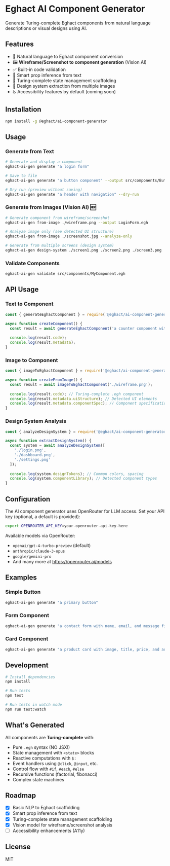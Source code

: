 # Eghact AI Component Generator

Generate Turing-complete Eghact components from natural language descriptions or visual designs using AI.

## Features

- 🤖 Natural language to Eghact component conversion
- 🖼️ **Wireframe/Screenshot to component generation** (Vision AI)
- ✅ Built-in code validation
- 🎯 Smart prop inference from text
- 🔄 Turing-complete state management scaffolding
- 🎨 Design system extraction from multiple images
- ♿ Accessibility features by default (coming soon)

## Installation

```bash
npm install -g @eghact/ai-component-generator
```

## Usage

### Generate from Text

```bash
# Generate and display a component
eghact-ai-gen generate "a login form"

# Save to file
eghact-ai-gen generate "a button component" --output src/components/Button.egh

# Dry run (preview without saving)
eghact-ai-gen generate "a header with navigation" --dry-run
```

### Generate from Images (Vision AI) 🆕

```bash
# Generate component from wireframe/screenshot
eghact-ai-gen from-image ./wireframe.png --output LoginForm.egh

# Analyze image only (see detected UI structure)
eghact-ai-gen from-image ./screenshot.jpg --analyze-only

# Generate from multiple screens (design system)
eghact-ai-gen design-system ./screen1.png ./screen2.png ./screen3.png
```

### Validate Components

```bash
eghact-ai-gen validate src/components/MyComponent.egh
```

## API Usage

### Text to Component

```javascript
const { generateEghactComponent } = require('@eghact/ai-component-generator');

async function createComponent() {
  const result = await generateEghactComponent('a counter component with increment and decrement');
  
  console.log(result.code);
  console.log(result.metadata);
}
```

### Image to Component

```javascript
const { imageToEghactComponent } = require('@eghact/ai-component-generator');

async function createFromImage() {
  const result = await imageToEghactComponent('./wireframe.png');
  
  console.log(result.code); // Turing-complete .egh component
  console.log(result.metadata.uiStructure); // Detected UI elements
  console.log(result.metadata.componentSpec); // Component specification
}
```

### Design System Analysis

```javascript
const { analyzeDesignSystem } = require('@eghact/ai-component-generator');

async function extractDesignSystem() {
  const system = await analyzeDesignSystem([
    './login.png',
    './dashboard.png',
    './settings.png'
  ]);
  
  console.log(system.designTokens); // Common colors, spacing
  console.log(system.componentLibrary); // Detected component types
}
```

## Configuration

The AI component generator uses OpenRouter for LLM access. Set your API key (optional, a default is provided):

```bash
export OPENROUTER_API_KEY=your-openrouter-api-key-here
```

Available models via OpenRouter:
- `openai/gpt-4-turbo-preview` (default)
- `anthropic/claude-3-opus`
- `google/gemini-pro`
- And many more at https://openrouter.ai/models

## Examples

### Simple Button
```bash
eghact-ai-gen generate "a primary button"
```

### Form Component
```bash
eghact-ai-gen generate "a contact form with name, email, and message fields"
```

### Card Component
```bash
eghact-ai-gen generate "a product card with image, title, price, and add to cart button"
```

## Development

```bash
# Install dependencies
npm install

# Run tests
npm test

# Run tests in watch mode
npm run test:watch
```

## What's Generated

All components are **Turing-complete** with:
- Pure `.egh` syntax (NO JSX!)
- State management with `<state>` blocks
- Reactive computations with `$:`
- Event handlers using `@click`, `@input`, etc.
- Control flow with `#if`, `#each`, `#else`
- Recursive functions (factorial, fibonacci)
- Complex state machines

## Roadmap

- [x] Basic NLP to Eghact scaffolding
- [x] Smart prop inference from text
- [x] Turing-complete state management scaffolding
- [x] Vision model for wireframe/screenshot analysis
- [ ] Accessibility enhancements (A11y)

## License

MIT